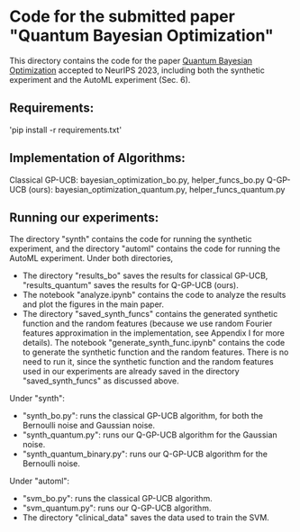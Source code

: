 # Code for the submitted paper "Quantum Bayesian Optimization"
This directory contains the code for the paper [Quantum Bayesian Optimization](https://daizhongxiang.github.io/papers/quantum_bo.pdf) accepted to NeurIPS 2023, including both the synthetic experiment and the AutoML experiment (Sec. 6).


## Requirements:
'pip install -r requirements.txt'

## Implementation of Algorithms:
Classical GP-UCB: bayesian_optimization_bo.py, helper_funcs_bo.py
Q-GP-UCB (ours): bayesian_optimization_quantum.py, helper_funcs_quantum.py

## Running our experiments:
The directory "synth" contains the code for running the synthetic experiment, and the directory "automl" contains the code for running the AutoML experiment. Under both directories, 
- The directory "results_bo" saves the results for classical GP-UCB, "results_quantum" saves the results for Q-GP-UCB (ours).
- The notebook "analyze.ipynb" contains the code to analyze the results and plot the figures in the main paper.
- The directory "saved_synth_funcs" contains the generated synthetic function and the random features (because we use random Fourier features approximation in the implementation, see Appendix I for more details). The notebook "generate_synth_func.ipynb" contains the code to generate the synthetic function and the random features. There is no need to run it, since the synthetic function and the random features used in our experiments are already saved in the directory "saved_synth_funcs" as discussed above.

Under "synth":
- "synth_bo.py": runs the classical GP-UCB algorithm, for both the Bernoulli noise and Gaussian noise.
- "synth_quantum.py": runs our Q-GP-UCB algorithm for the Gaussian noise.
- "synth_quantum_binary.py": runs our Q-GP-UCB algorithm for the Bernoulli noise.

Under "automl":
- "svm_bo.py": runs the classical GP-UCB algorithm.
- "svm_quantum.py": runs our Q-GP-UCB algorithm.
- The directory "clinical_data" saves the data used to train the SVM.
